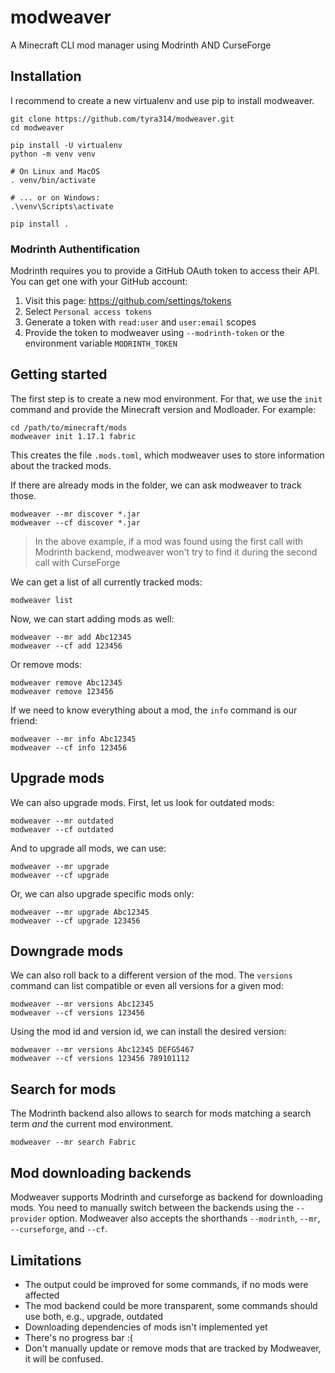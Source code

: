 # modweaver
A Minecraft CLI mod manager using Modrinth AND CurseForge

## Installation

I recommend to create a new virtualenv and use pip to install modweaver.

```
git clone https://github.com/tyra314/modweaver.git
cd modweaver

pip install -U virtualenv
python -m venv venv

# On Linux and MacOS
. venv/bin/activate

# ... or on Windows:
.\venv\Scripts\activate

pip install .
```

### Modrinth Authentification

Modrinth requires you to provide a GitHub OAuth token to access their API.
You can get one with your GitHub account:

1. Visit this page: https://github.com/settings/tokens
2. Select `Personal access tokens`
3. Generate a token with `read:user` and `user:email` scopes
4. Provide the token to modweaver using `--modrinth-token` or the environment variable `MODRINTH_TOKEN`


## Getting started

The first step is to create a new mod environment. For that, we use the `init` command
and provide the Minecraft version and Modloader. For example:

```
cd /path/to/minecraft/mods
modweaver init 1.17.1 fabric
```

This creates the file `.mods.toml`, which modweaver uses to store information about the tracked mods.

If there are already mods in the folder, we can ask modweaver to track those.

```
modweaver --mr discover *.jar
modweaver --cf discover *.jar
```

> In the above example, if a mod was found using the first call with Modrinth backend, modweaver won't try to find it during the second call with CurseForge

We can get a list of all currently tracked mods:

```
modweaver list
```

Now, we can start adding mods as well:

```
modweaver --mr add Abc12345
modweaver --cf add 123456
```

Or remove mods:

```
modweaver remove Abc12345
modweaver remove 123456
```

If we need to know everything about a mod, the `info` command is our friend:

```
modweaver --mr info Abc12345
modweaver --cf info 123456
```

## Upgrade mods

We can also upgrade mods. First, let us look for outdated mods:

```
modweaver --mr outdated
modweaver --cf outdated
```

And to upgrade all mods, we can use:

```
modweaver --mr upgrade
modweaver --cf upgrade
```

Or, we can also upgrade specific mods only:

```
modweaver --mr upgrade Abc12345
modweaver --cf upgrade 123456
```

## Downgrade mods

We can also roll back to a different version of the mod. The `versions` command can list compatible or even all versions for a given mod:

```
modweaver --mr versions Abc12345
modweaver --cf versions 123456
```

Using the mod id and version id, we can install the desired version:

```
modweaver --mr versions Abc12345 DEFG5467
modweaver --cf versions 123456 789101112
```

## Search for mods

The Modrinth backend also allows to search for mods matching a search term *and* the current mod environment.

```
modweaver --mr search Fabric
```

## Mod downloading backends

Modweaver supports Modrinth and curseforge as backend for downloading mods.
You need to manually switch between the backends using the `--provider` option.
Modweaver also accepts the shorthands `--modrinth`, `--mr`, `--curseforge`, and `--cf`.

## Limitations

- The output could be improved for some commands, if no mods were affected
- The mod backend could be more transparent, some commands should use both, e.g., upgrade, outdated
- Downloading dependencies of mods isn't implemented yet
- There's no progress bar :(
- Don't manually update or remove mods that are tracked by Modweaver, it will be confused.